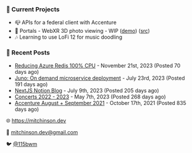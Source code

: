 ### 📌 Current Projects
- 📪 APIs for a federal client with Accenture
- 📸 Portals - WebXR 3D photo viewing - WIP ([demo](https://portals.mitchinson.dev/)) ([src](https://github.com/bmitchinson/vr-jpg-viewer-webxr))
- 🎶 Learning to use LoFi 12 for music doodling

### 📝 Recent Posts

- [Reducing Azure Redis 100% CPU](https://blog.mitchinson.dev/redis-cpu) - November 21st, 2023 (Posted 70 days ago)
- [Juno: On demand microservice deployment](https://blog.mitchinson.dev/juno) - July 23rd, 2023 (Posted 191 days ago)
- [NextJS Notion Blog](https://blog.mitchinson.dev/blog-2023) - July 9th, 2023 (Posted 205 days ago)
- [Concerts 2022 - 2023](https://blog.mitchinson.dev/concerts-2023) - May 7th, 2023 (Posted 268 days ago)
- [Accenture August + September 2021](https://blog.mitchinson.dev/pillar/aug-sep-21) - October 17th, 2021 (Posted 835 days ago)

🌐 https://mitchinson.dev

💌 mitchinson.dev@gmail.com

🐦 [@115bwm](https://twitter.com/115bwm)